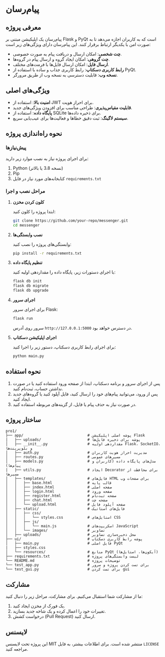 # پیام‌رسان

## معرفی پروژه

پیام‌رسان یک اپلیکیشن مبتنی بر Flask و PyQt است که به کاربران اجازه می‌دهد تا به صورت امن با یکدیگر ارتباط برقرار کنند. این پیام‌رسان دارای ویژگی‌های زیر است:

- **چت شخصی**: امکان ارسال و دریافت پیام به صورت خصوصی.
- **چت گروهی**: امکان ایجاد گروه و ارسال پیام در گروه‌ها.
- **ارسال فایل**: امکان ارسال فایل‌ها با فرمت‌های مختلف.
- **رابط کاربری دسکتاپ**: رابط کاربری جذاب و ساده با استفاده از PyQt.
- **نسخه وب**: قابلیت دسترسی به نسخه وب از طریق مرورگر.

## ویژگی‌های اصلی

- **امنیت بالا**: استفاده از JWT برای احراز هویت.
- **قابلیت مقیاس‌پذیری**: طراحی مناسب برای افزودن ویژگی‌های جدید.
- **پایگاه داده**: استفاده از SQLite برای ذخیره داده‌ها.
- **سیستم لاگینگ**: ثبت دقیق خطاها و فعالیت‌ها برای عیب‌یابی سریع.

## نحوه راه‌اندازی پروژه

### پیش‌نیازها

برای اجرای پروژه نیاز به نصب موارد زیر دارید:

1. Python (نسخه 3.8 یا بالاتر)
2. Pip
3. کتابخانه‌های مورد نیاز در فایل `requirements.txt`

### مراحل نصب و اجرا

1. **کلون کردن مخزن**

   ابتدا پروژه را کلون کنید:
   ```bash
   git clone https://github.com/your-repo/messenger.git
   cd messenger
   ```

2. **نصب وابستگی‌ها**

   وابستگی‌های پروژه را نصب کنید:
   ```bash
   pip install -r requirements.txt
   ```

3. **تنظیم پایگاه داده**

   با اجرای دستورات زیر، پایگاه داده را مقداردهی اولیه کنید:
   ```bash
   flask db init
   flask db migrate
   flask db upgrade
   ```

4. **اجرای سرور**

   برای اجرای سرور Flask:
   ```bash
   flask run
   ```

   سرور روی آدرس `http://127.0.0.1:5000` در دسترس خواهد بود.

5. **اجرای اپلیکیشن دسکتاپ**

   برای اجرای رابط کاربری دسکتاپ، دستور زیر را اجرا کنید:
   ```bash
   python main.py
   ```

## نحوه استفاده

1. پس از اجرای سرور و برنامه دسکتاپ، ابتدا از صفحه ورود استفاده کنید یا در صورت نداشتن حساب، ثبت‌نام کنید.
2. پس از ورود، می‌توانید پیام‌های خود را ارسال کنید، فایل آپلود کنید یا گروه‌های جدید ایجاد کنید.
3. در صورت نیاز به حذف پیام یا فایل، از گزینه‌های مربوطه استفاده کنید.

## ساختار پروژه

```
pro1/
├── app/                             # پوشه اصلی اپلیکیشن Flask
|   ├── uploads/                     # پوشه برای ذخیره فایل‌ها
│   ├── __init__.py                  # مقداردهی اولیه Flask، SocketIO، و بلوپرینت‌ها
│   ├── auth.py                      # مدیریت احراز هویت کاربران
│   ├── routes.py                    # مسیرهای عمومی
│   ├── models.py                    # مدل‌های پایگاه داده (کاربران و پیام‌ها)
|   ├── utils.py                     # ایجاد Decorator برای محافظت از مسیرها
│   ├── templates/                   # فایل‌های HTML برای صفحات وب
│   │   ├── base.html                # قالب پایه
│   │   ├── index.html               # صفحه اصلی
│   │   ├── login.html               # صفحه ورود
│   │   ├── register.html            # صفحه ثبت‌نام
│   │   ├── chat.html                # صفحه چت
│   │   └── upload.html              # صفحه آپلود فایل
│   ├── static/                      # فایل‌های استاتیک
│   │   ├── css/
│   │   │   └── styles.css           # استایل‌های CSS
│   │   ├── js/
│   │   │   └── main.js              # اسکریپت‌های JavaScript
│   │   └── images/                  # تصاویر
│   ├── uploads/                     # محل ذخیره‌سازی تصاویر
├── ui/                              # پوشه رابط کاربری دسکتاپ
│   ├── main.py                      # فایل اصلی PyQt
|   ├── styles.css
│   └── resources/                   # منابع PyQt (آیکون‌ها، استایل‌ها)
├── requirements.txt                 # لیست وابستگی‌های پروژه
└── README.md                        # توضیحات پروژه
└── test_app.py                      # برای تست کردن پروژه و سرور
└── test_gui.py                      # برای تست کردن gui
```

## مشارکت

ما از مشارکت شما استقبال می‌کنیم. برای مشارکت، مراحل زیر را دنبال کنید:

1. یک فورک از مخزن ایجاد کنید.
2. تغییرات خود را اعمال کرده و یک شاخه جدید بسازید.
3. درخواست کشش (Pull Request) ارسال کنید.

## لایسنس

این پروژه تحت لایسنس MIT منتشر شده است. برای اطلاعات بیشتر، به فایل `LICENSE` مراجعه کنید.

